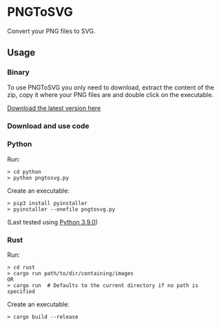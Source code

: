# PNGToSVG

Convert your PNG files to SVG.

## Usage

### Binary

To use PNGToSVG you only need to download, extract the content of the zip, copy it where your PNG files are and double click on the executable.

[Download the latest version here](https://github.com/mayuso/PNGToSVG/releases)

### Download and use code

### Python

Run:

    > cd python
    > python pngtosvg.py

Create an executable:

    > pip3 install pyinstaller
    > pyinstaller --onefile pngtosvg.py

(Last tested using [Python 3.9.0](https://www.python.org/downloads/release/python-390/))

### Rust

Run:

    > cd rust
    > cargo run path/to/dir/containing/images
    OR
    > cargo run  # Defaults to the current directory if no path is specified

Create an executable:

    > cargo build --release